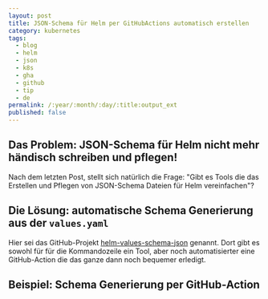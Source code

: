 ```yaml
---
layout: post
title: JSON-Schema für Helm per GitHubActions automatisch erstellen
category: kubernetes
tags:
  - blog
  - helm
  - json
  - k8s
  - gha
  - github
  - tip
  - de
permalink: /:year/:month/:day/:title:output_ext
published: false
---
```


## Das Problem: JSON-Schema für Helm nicht mehr händisch schreiben und pflegen!
Nach dem letzten Post, stellt sich natürlich die Frage: 
"Gibt es Tools die das Erstellen und Pflegen von JSON-Schema Dateien für Helm vereinfachen"?

## Die Lösung: automatische Schema Generierung aus der `values.yaml`
Hier sei das GitHub-Projekt [helm-values-schema-json](https://github.com/losisin/helm-values-schema-json/tree/main) genannt. Dort gibt es sowohl für für die Kommandozeile ein Tool, aber noch automatisierter eine GitHub-Action die das ganze dann noch bequemer erledigt.

## Beispiel:  Schema Generierung per GitHub-Action

